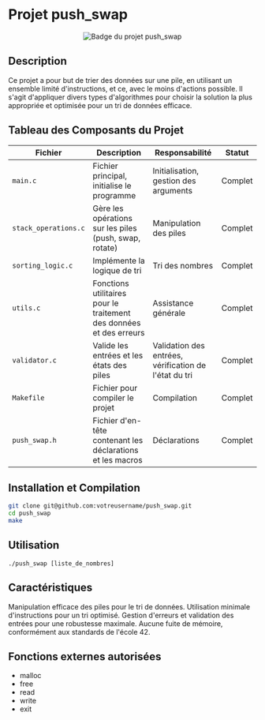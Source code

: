 # Projet push_swap

<div align="center">
  <img src="https://github.com/ayogun/42-project-badges/blob/main/badges/push_swapm.png?raw=true" alt="Badge du projet push_swap">
</div>

## Description

Ce projet a pour but de trier des données sur une pile, en utilisant un ensemble limité d'instructions, et ce, avec le moins d'actions possible. Il s'agit d'appliquer divers types d'algorithmes pour choisir la solution la plus appropriée et optimisée pour un tri de données efficace.

## Tableau des Composants du Projet

| Fichier            | Description                                                               | Responsabilité                                         | Statut   |
|--------------------|---------------------------------------------------------------------------|--------------------------------------------------------|----------|
| `main.c`           | Fichier principal, initialise le programme                                | Initialisation, gestion des arguments                  | Complet  |
| `stack_operations.c`| Gère les opérations sur les piles (push, swap, rotate)                    | Manipulation des piles                                 | Complet  |
| `sorting_logic.c`  | Implémente la logique de tri                                              | Tri des nombres                                        | Complet  |
| `utils.c`          | Fonctions utilitaires pour le traitement des données et des erreurs       | Assistance générale                                    | Complet  |
| `validator.c`      | Valide les entrées et les états des piles                                 | Validation des entrées, vérification de l'état du tri | Complet  |
| `Makefile`         | Fichier pour compiler le projet                                           | Compilation                                            | Complet  |
| `push_swap.h`      | Fichier d'en-tête contenant les déclarations et les macros                | Déclarations                                           | Complet  |

## Installation et Compilation

```bash
git clone git@github.com:votreusername/push_swap.git
cd push_swap
make
```

## Utilisation
```
./push_swap [liste_de_nombres]
```

## Caractéristiques
Manipulation efficace des piles pour le tri de données.
Utilisation minimale d'instructions pour un tri optimisé.
Gestion d'erreurs et validation des entrées pour une robustesse maximale.
Aucune fuite de mémoire, conformément aux standards de l'école 42.

## Fonctions externes autorisées
- malloc
- free
- read
- write
- exit
